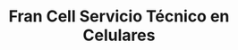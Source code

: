 ---
title: "Fran Cell Servicio Técnico en Celulares"
url: /ycua-sati/fran-cell-servicio-tecnico-en-celulares/
shop: Handy
---